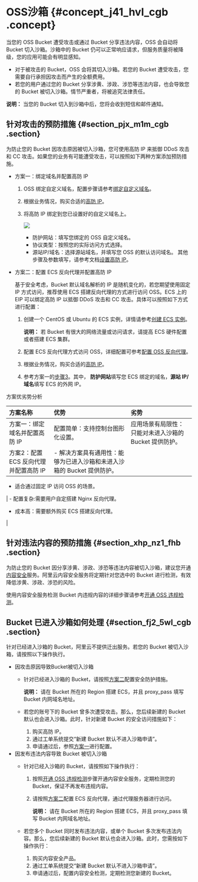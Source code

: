 # OSS沙箱 {#concept_j41_hvl_cgb .concept}

当您的 OSS Bucket 遭受攻击或通过 Bucket 分享违法内容，OSS 会自动将 Bucket 切入沙箱。沙箱中的 Bucket 仍可以正常响应请求，但服务质量将被降级，您的应用可能会有明显感知。

-   对于被攻击的 Bucket，OSS 会将其切入沙箱。若您的 Bucket 遭受攻击，您需要自行承担因攻击而产生的全额费用。
-   若您的用户通过您的 Bucket 分享涉黄、涉政、涉恐等违法内容，也会导致您的 Bucket 被切入沙箱。情节严重者，将被追究法律责任。

**说明：** 当您的 Bucket 切入到沙箱中后，您将会收到短信和邮件通知。

## 针对攻击的预防措施 {#section_pjx_m1m_cgb .section}

为防止您的 Bucket 因攻击原因被切入沙箱，您可使用高防 IP 来抵御 DDoS 攻击和 CC 攻击。如果您的业务有可能遭受攻击，可以按照如下两种方案添加预防措施。

-   方案一：绑定域名并配置高防 IP
    1.  OSS 绑定自定义域名，配置步骤请参考[绑定自定义域名](../../../../../cn.zh-CN/控制台用户指南/管理存储空间/管理域名/绑定自定义域名.md#)。
    2.  根据业务情况，购买合适的[高防 IP](https://common-buy.aliyun.com/?spm=5176.10695662.958511.2.5f267a64VdiI7O&commodityCode=ddosBag#/buy)。
    3.  将高防 IP 绑定到您已设置好的自定义域名上。

        ![](http://static-aliyun-doc.oss-cn-hangzhou.aliyuncs.com/assets/img/79825/155365725534179_zh-CN.png)

        -   防护网站：填写您绑定的 OSS 自定义域名。
        -   协议类型：按照您的实际访问方式选择。
        -   源站IP/域名：选择源站域名，并填写您 OSS 的默认访问域名。
        其他步骤及参数填写，请参考文档[设置高防 IP](https://help.aliyun.com/document_detail/63559.html)。

-   方案二：配置 ECS 反向代理并配置高防 IP

    基于安全考虑，Bucket 默认域名解析的 IP 是随机变化的，若您期望使用固定 IP 方式访问，推荐使用 ECS 搭建反向代理的方式进行访问 OSS。ECS 上的 EIP 可以绑定高防 IP 以抵御 DDoS 攻击和 CC 攻击。具体可以按照如下方式进行配置：

    1.  创建一个 CentOS 或 Ubuntu 的 ECS 实例，详情请参考[创建 ECS 实例](../../../../../cn.zh-CN/实例/实例生命周期/创建实例/使用向导创建实例.md#)。

        **说明：** 若 Bucket 有很大的网络流量或访问请求，请提高 ECS 硬件配置或者搭建 ECS 集群。

    2.  配置 ECS 反向代理方式访问 OSS，详细配置可参考[配置 OSS 反向代理](../../../../../cn.zh-CN/最佳实践/使用ECS实例反向代理OSS/基于CentOS的ECS实例实现OSS反向代理.md#)。
    3.  根据业务情况，购买合适的[高防 IP](https://common-buy.aliyun.com/?spm=5176.10695662.958511.2.5f267a64VdiI7O&commodityCode=ddosBag#/buy)。
    4.  参考方案一的[步骤3](#)。其中， **防护网站**填写您 ECS 绑定的域名，**源站 IP/域名**填写 ECS 的外网 IP。

方案优劣势分析

|方案名称|优势|劣势|
|:---|:-|:-|
|方案一：绑定域名并配置高防 IP|配置简单：支持控制台图形化设置。|应用场景有局限性：只能对未进入沙箱的 Bucket 提供防护。|
|方案2：配置 ECS 反向代理并配置高防 IP| -   解决方案具有通用性：能够为已进入沙箱和未进入沙箱的 Bucket 提供防护。
-   适合通过固定 IP 访问 OSS 的场景。

 | -   配置复杂:需要用户自定搭建 Nginx 反向代理。
-   成本高：需要额外购买 ECS 搭建反向代理。

 |

## 针对违法内容的预防措施 {#section_xhp_nz1_fhb .section}

为防止您的 Bucket 因分享涉黄、涉政、涉恐等违法内容被切入沙箱，建议您开通[内容安全](../../../../../cn.zh-CN/产品简介/什么是内容安全.md#)服务。阿里云内容安全服务将定期针对您选中的 Bucket 进行检测，有效降低涉黄、涉政、涉恐的风险。

使用内容安全服务检测 Bucket 内违规内容的详细步骤请参考[开通 OSS 违规检测](../../../../../cn.zh-CN/用户指南/OSS违规检测.md#)。

## Bucket 已进入沙箱如何处理 {#section_fj2_5wl_cgb .section}

针对已经进入沙箱的 Bucket，阿里云不提供迁出服务。若您的 Bucket 被切入沙箱，请按照以下操作执行。

-   因攻击原因导致Bucket被切入沙箱
    -   针对已经进入沙箱的 Bucket，请按照[方案二](#)配置安全防护措施。

        **说明：** 请在 Bucket 所在的 Region 搭建 ECS，并且 proxy\_pass 填写 Bucket 内网域名地址。

    -   若您的账号下的 Bucket 曾多次遭受攻击。那么，您后续新建的 Bucket 默认也会进入沙箱。此时，针对新建 Bucket 的安全访问措施如下：
        1.  购买高防 IP。
        2.  通过工单系统提交“新建 Bucket 默认不进入沙箱申请”。
        3.  申请通过后，参照[方案一](#)进行配置。
-   因发布违法内容导致 Bucket 被切入沙箱
    -   针对已经入沙箱的 Bucket，请按照如下操作执行：
        1.  按照[开通 OSS 违规检测](../../../../../cn.zh-CN/用户指南/OSS违规检测.md#)步骤开通内容安全服务，定期检测您的 Bucket，保证不再发布违规内容。
        2.  请按照[方案二](#)配置 ECS 反向代理，通过代理服务器进行访问。

            **说明：** 请在 Bucket 所在的 Region 搭建 ECS，并且 proxy\_pass 填写 Bucket 内网域名地址。

    -   若您多个 Bucket 同时发布违法内容，或单个 Bucket 多次发布违法内容。那么，您后续新建的 Bucket 默认也会进入沙箱。此时，您需按如下操作执行：
        1.  购买内容安全产品。
        2.  通过工单系统提交“新建 Bucket 默认不进入沙箱申请”。
        3.  申请通过后，配置内容安全检测，定期检测您新建的 Bucket。

